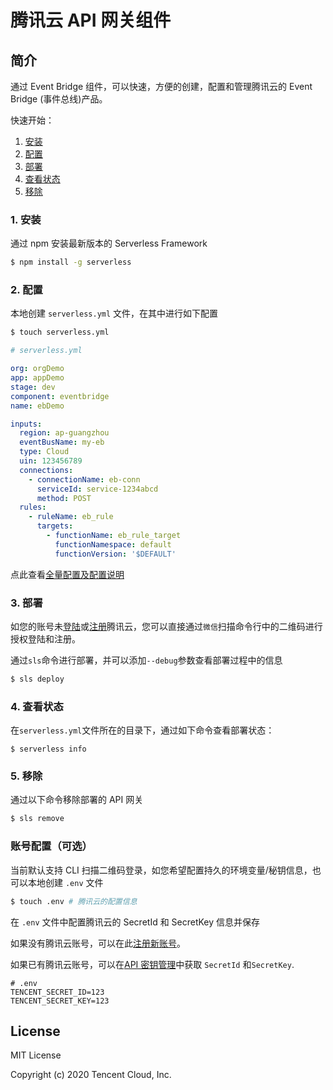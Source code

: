 # 腾讯云 API 网关组件

## 简介

通过 Event Bridge 组件，可以快速，方便的创建，配置和管理腾讯云的 Event Bridge (事件总线)产品。

快速开始：

1. [安装](#1-安装)
2. [配置](#2-配置)
3. [部署](#3-部署)
4. [查看状态](#4-查看状态)
5. [移除](#5-移除)

### 1. 安装

通过 npm 安装最新版本的 Serverless Framework

```bash
$ npm install -g serverless
```

### 2. 配置

本地创建 `serverless.yml` 文件，在其中进行如下配置

```bash
$ touch serverless.yml
```

```yml
# serverless.yml

org: orgDemo
app: appDemo
stage: dev
component: eventbridge
name: ebDemo

inputs:
  region: ap-guangzhou
  eventBusName: my-eb
  type: Cloud
  uin: 123456789
  connections:
    - connectionName: eb-conn
      serviceId: service-1234abcd
      method: POST
  rules:
    - ruleName: eb_rule
      targets: 
        - functionName: eb_rule_target
          functionNamespace: default
          functionVersion: '$DEFAULT'
```

点此查看[全量配置及配置说明](https://github.com/serverless-components/tencent-eventbridge/tree/master/docs/configure.md)

### 3. 部署

如您的账号未[登陆](https://cloud.tencent.com/login)或[注册](https://cloud.tencent.com/register)腾讯云，您可以直接通过`微信`扫描命令行中的二维码进行授权登陆和注册。

通过`sls`命令进行部署，并可以添加`--debug`参数查看部署过程中的信息

```bash
$ sls deploy
```

### 4. 查看状态

在`serverless.yml`文件所在的目录下，通过如下命令查看部署状态：

```
$ serverless info
```

### 5. 移除

通过以下命令移除部署的 API 网关

```bash
$ sls remove
```

### 账号配置（可选）

当前默认支持 CLI 扫描二维码登录，如您希望配置持久的环境变量/秘钥信息，也可以本地创建 `.env` 文件

```bash
$ touch .env # 腾讯云的配置信息
```

在 `.env` 文件中配置腾讯云的 SecretId 和 SecretKey 信息并保存

如果没有腾讯云账号，可以在此[注册新账号](https://cloud.tencent.com/register)。

如果已有腾讯云账号，可以在[API 密钥管理](https://console.cloud.tencent.com/cam/capi)中获取 `SecretId` 和`SecretKey`.

```
# .env
TENCENT_SECRET_ID=123
TENCENT_SECRET_KEY=123
```

## License

MIT License

Copyright (c) 2020 Tencent Cloud, Inc.
